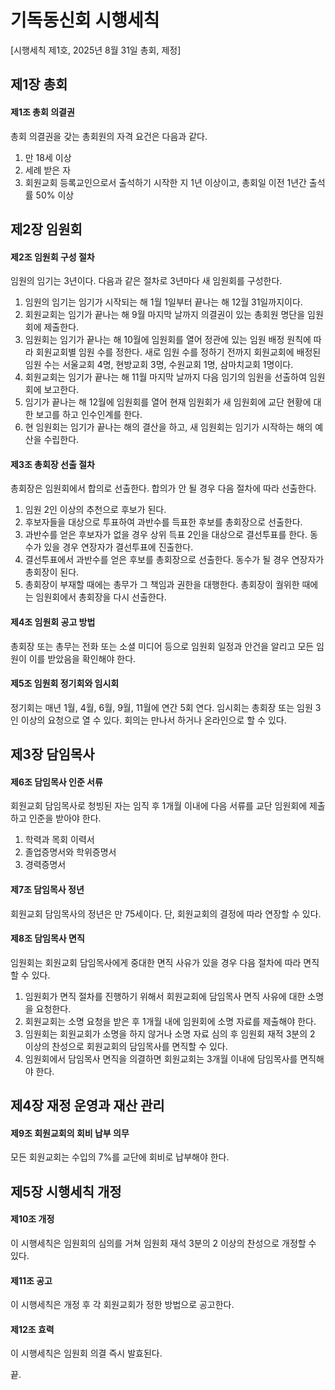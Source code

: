# 기독동신회 시행세칙

[시행세칙 제1호, 2025년 8월 31일 총회, 제정]

## 제1장 총회

#### 제1조 총회 의결권

총회 의결권을 갖는 총회원의 자격 요건은 다음과 같다.

1. 만 18세 이상
2. 세례 받은 자
3. 회원교회 등록교인으로서 출석하기 시작한 지 1년 이상이고, 총회일 이전 1년간 출석률 50% 이상

## 제2장 임원회

#### 제2조 임원회 구성 절차

임원의 임기는 3년이다. 다음과 같은 절차로 3년마다 새 임원회를 구성한다.

1. 임원의 임기는 임기가 시작되는 해 1월 1일부터 끝나는 해 12월 31일까지이다.
2. 회원교회는 임기가 끝나는 해 9월 마지막 날까지 의결권이 있는 총회원 명단을 임원회에 제출한다.
3. 임원회는 임기가 끝나는 해 10월에 임원회를 열어 정관에 있는 임원 배정 원칙에 따라 회원교회별 임원 수를 정한다. 새로 임원 수를 정하기 전까지 회원교회에 배정된 임원 수는 서울교회 4명, 현방교회 3명, 수원교회 1명, 삼마치교회 1명이다.
4. 회원교회는 임기가 끝나는 해 11월 마지막 날까지 다음 임기의 임원을 선출하여 임원회에 보고한다.
5. 임기가 끝나는 해 12월에 임원회를 열어 현재 임원회가 새 임원회에 교단 현황에 대한 보고를 하고 인수인계를 한다.
6. 현 임원회는 임기가 끝나는 해의 결산을 하고, 새 임원회는 임기가 시작하는 해의 예산을 수립한다.

#### 제3조 총회장 선출 절차

총회장은 임원회에서 합의로 선출한다. 합의가 안 될 경우 다음 절차에 따라 선출한다.

1. 임원 2인 이상의 추천으로 후보가 된다.  
2. 후보자들을 대상으로 투표하여 과반수를 득표한 후보를 총회장으로 선출한다.
3. 과반수를 얻은 후보자가 없을 경우 상위 득표 2인을 대상으로 결선투표를 한다. 동수가 있을 경우 연장자가 결선투표에 진출한다.  
4. 결선투표에서 과반수를 얻은 후보를 총회장으로 선출한다. 동수가 될 경우 연장자가 총회장이 된다.
5. 총회장이 부재할 때에는 총무가 그 책임과 권한을 대행한다. 총회장이 궐위한 때에는 임원회에서 총회장을 다시 선출한다.

#### 제4조 임원회 공고 방법

총회장 또는 총무는 전화 또는 소셜 미디어 등으로 임원회 일정과 안건을 알리고 모든 임원이 이를 받았음을 확인해야 한다.

#### 제5조 임원회 정기회와 임시회

정기회는 매년 1월, 4월, 6월, 9월, 11월에 연간 5회 연다. 임시회는 총회장 또는 임원 3인 이상의 요청으로 열 수 있다. 회의는 만나서 하거나 온라인으로 할 수 있다.

## 제3장 담임목사

#### 제6조 담임목사 인준 서류

회원교회 담임목사로 청빙된 자는 임직 후 1개월 이내에 다음 서류를 교단 임원회에 제출하고 인준을 받아야 한다.

1. 학력과 목회 이력서
2. 졸업증명서와 학위증명서
3. 경력증명서

#### 제7조 담임목사 정년

회원교회 담임목사의 정년은 만 75세이다. 단, 회원교회의 결정에 따라 연장할 수 있다.

#### 제8조 담임목사 면직

임원회는 회원교회 담임목사에게 중대한 면직 사유가 있을 경우 다음 절차에 따라 면직할 수 있다.

1. 임원회가 면직 절차를 진행하기 위해서 회원교회에 담임목사 면직 사유에 대한 소명을 요청한다.
2. 회원교회는 소명 요청을 받은 후 1개월 내에 임원회에 소명 자료를 제출해야 한다.
3. 임원회는 회원교회가 소명을 하지 않거나 소명 자료 심의 후 임원회 재적 3분의 2 이상의 찬성으로 회원교회의 담임목사를 면직할 수 있다.
4. 임원회에서 담임목사 면직을 의결하면 회원교회는 3개월 이내에 담임목사를 면직해야 한다.

## 제4장 재정 운영과 재산 관리

#### 제9조 회원교회의 회비 납부 의무

모든 회원교회는 수입의 7%를 교단에 회비로 납부해야 한다.

## 제5장 시행세칙 개정

#### 제10조 개정

이 시행세칙은 임원회의 심의를 거쳐 임원회 재석 3분의 2 이상의 찬성으로 개정할 수 있다.

#### 제11조 공고

이 시행세칙은 개정 후 각 회원교회가 정한 방법으로 공고한다.

#### 제12조 효력

이 시행세칙은 임원회 의결 즉시 발효된다.

끝.
